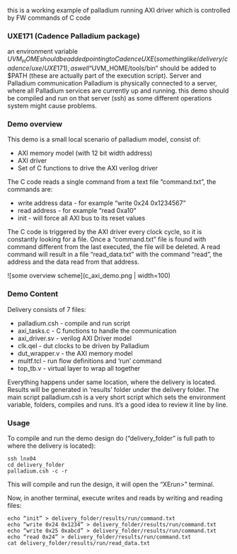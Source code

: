this is a working example of palladium running AXI driver which is controlled by FW commands of C code

### UXE171 (Cadence Palladium package)
an environment variable $UVM_HOME should be added pointing to Cadence UXE (something like /delivery/cadence/uxe/UXE171),as well “$UVM_HOME/tools/bin” should be added to $PATH (these are actually part of the execution script).
Server and Palladium communication
Palladium is physically connected to a server, where all Palladium services are currently up and running.
this demo should be compiled and run on that server (ssh) as some different operations system might cause problems.

### Demo overview
This demo is a small local scenario of palladium model, consist of:
 - AXI memory model (with 12 bit width address)
 - AXI driver
 - Set of C functions to drive the AXI verilog driver

The C code reads a single command from a text file “command.txt”, the commands are:
 - write  address   data  	- for example “write 0x24 0x1234567”
 - read   address 		- for example “read 0xa10” 
 - init			- will force all AXI bus to its reset values
 
The C code is triggered by the AXI driver every clock cycle, so it is constantly looking for a file.
Once a “command.txt” file is found with command different from the last executed, the file will be deleted.
A read command will result in a file “read_data.txt” with the command “read”, the address and the data read from that address.

![some overview scheme](c_axi_demo.png | width=100)

### Demo Content
Delivery consists of 7 files:
 - palladium.csh - compile and run script
 - axi_tasks.c - C functions to handle the communication
 - axi_driver.sv - verilog AXI Driver model
 - clk.qel - dut clocks to be driven by Palladium
 - dut_wrapper.v - the AXI memory model
 - multf.tcl - run flow definitions and ‘run’ command
 - top_tb.v - virtual layer to wrap all together
 
Everything happens under same location, where the delivery is located.
Results will be generated in ‘results’ folder under the delivery folder.
The main script palladium.csh is a very short script which sets the environment variable, folders, compiles and runs. It’s a good idea to review it line by line.

### Usage
To compile and run the demo design do (“delivery_folder” is full path to where the delivery is located):
```
ssh lnx04
cd delivery_folder
palladium.csh -c -r
```
This will compile and run the design, it will open the “XErun>” terminal.

Now, in another terminal, execute writes and reads by writing and reading files:
```
echo “init” > delivery_folder/results/run/command.txt
echo “write 0x24 0x1234” > delivery_folder/results/run/command.txt
echo “write 0x25 0xabcd” > delivery_folder/results/run/command.txt
echo “read 0x24” > delivery_folder/results/run/command.txt
cat delivery_folder/results/run/read_data.txt
```
